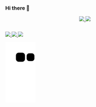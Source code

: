 ### Hi there 👋

<div align="center">
  <a href="https://github.com/cDreyer00">
  <img height="150em" src="https://github-readme-stats.vercel.app/api?username=cDreyer00&show_icons=true&theme=github_dark&include_all_commits=true&count_private=true">
  <img height="150em" src="https://github-readme-stats.vercel.app/api/top-langs/?username=cDreyer00&layout=compact&langs_count=7&theme=github_dark">
  </a>
</div>
  
  ##

<div style="display: inline_block">
  <a href="mailto:cristianbr.dreyer@gmail.com"><img src="https://img.shields.io/badge/Gmail-D14836?style=for-the-badge&logo=gmail&logoColor=white">
  </a>
  <a href="https://api.whatsapp.com/send?phone=5551997140962"><img src="https://img.shields.io/badge/WhatsApp-25D366?style=for-the-badge&logo=whatsapp&logoColor=white">
  </a>
  <a href="https://www.linkedin.com/in/cristian-dreyer-26676b200/"><img src="https://img.shields.io/badge/LinkedIn-0077B5?style=for-the-badge&logo=linkedin&logoColor=white">
  </a>
  
  ![Snake animation](https://github.com/rafaballerini/rafaballerini/blob/output/github-contribution-grid-snake.svg)
</div>
